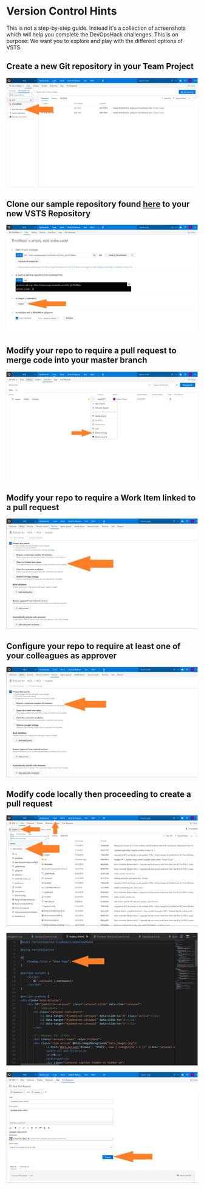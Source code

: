 # Version Control Hints
This is not a step-by-step guide. Instead it's a collection of screenshots which will help you complete the DevOpsHack challenges.
This is on purpose: We want you to explore and play with the different options of VSTS.

## Create a new Git repository in your Team Project ##
![Create a new Git repository in your Team Project](/VersionControl/images/VSTSProjectCode.PNG)

## Clone our sample repository found [here](https://github.com/DanielMeixner/DevOpsHackSample) to your new VSTS Repository ##
![Clone our sample repository found here to your machine](/VersionControl/images/VSTSEmptyRepo.PNG)

## Modify your repo to require a pull request to merge code into your master branch ##
![Modify your repo to require a pull request to merge code into your master branch](/VersionControl/images/VSTSProjectBranch.PNG)

## Modify your repo to require a Work Item linked to a pull request ##
![Modify your repo to require a Work Item linked to a pull request](/VersionControl/images/VSTSBranchPolicie.PNG)

## Configure your repo to require at least one of your colleagues as approver ##
![Configure your repo to require at least one of your colleagues as approver](/VersionControl/images/VSTSBranchPolicie1.PNG)

##  Modify code locally then proceeding to create a pull request ##
![Create a branch and check it out](/VersionControl/images/VSTSProjectCodeFiles.PNG)

![Modify code locally ](/VersionControl/images/ChangeCodeHereMaybe.PNG)

![Commit your change to your new branch then proceed to create a pull request into master](/VersionControl/images/VSTSCodePullRequest.PNG)